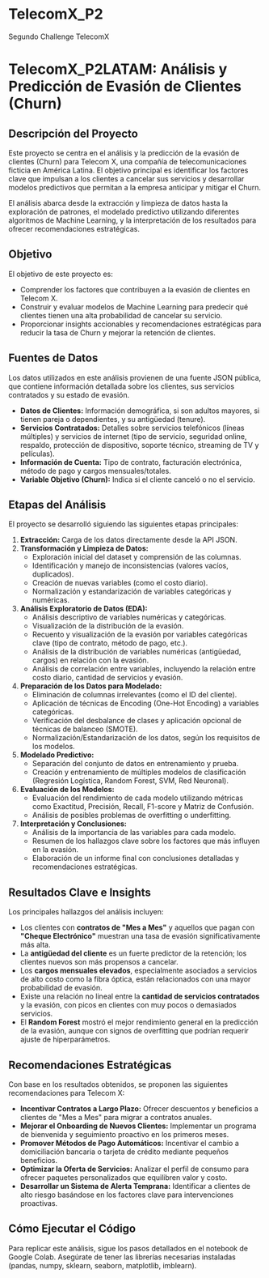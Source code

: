 # TelecomX_P2
Segundo Challenge TelecomX
# TelecomX_P2LATAM: Análisis y Predicción de Evasión de Clientes (Churn)

## Descripción del Proyecto

Este proyecto se centra en el análisis y la predicción de la evasión de clientes (Churn) para Telecom X, una compañía de telecomunicaciones ficticia en América Latina. El objetivo principal es identificar los factores clave que impulsan a los clientes a cancelar sus servicios y desarrollar modelos predictivos que permitan a la empresa anticipar y mitigar el Churn.

El análisis abarca desde la extracción y limpieza de datos hasta la exploración de patrones, el modelado predictivo utilizando diferentes algoritmos de Machine Learning, y la interpretación de los resultados para ofrecer recomendaciones estratégicas.

## Objetivo

El objetivo de este proyecto es:

*   Comprender los factores que contribuyen a la evasión de clientes en Telecom X.
*   Construir y evaluar modelos de Machine Learning para predecir qué clientes tienen una alta probabilidad de cancelar su servicio.
*   Proporcionar insights accionables y recomendaciones estratégicas para reducir la tasa de Churn y mejorar la retención de clientes.

## Fuentes de Datos

Los datos utilizados en este análisis provienen de una fuente JSON pública, que contiene información detallada sobre los clientes, sus servicios contratados y su estado de evasión.

*   **Datos de Clientes:** Información demográfica, si son adultos mayores, si tienen pareja o dependientes, y su antigüedad (tenure).
*   **Servicios Contratados:** Detalles sobre servicios telefónicos (líneas múltiples) y servicios de internet (tipo de servicio, seguridad online, respaldo, protección de dispositivo, soporte técnico, streaming de TV y películas).
*   **Información de Cuenta:** Tipo de contrato, facturación electrónica, método de pago y cargos mensuales/totales.
*   **Variable Objetivo (Churn):** Indica si el cliente canceló o no el servicio.

## Etapas del Análisis

El proyecto se desarrolló siguiendo las siguientes etapas principales:

1.  **Extracción:** Carga de los datos directamente desde la API JSON.
2.  **Transformación y Limpieza de Datos:**
    *   Exploración inicial del dataset y comprensión de las columnas.
    *   Identificación y manejo de inconsistencias (valores vacíos, duplicados).
    *   Creación de nuevas variables (como el costo diario).
    *   Normalización y estandarización de variables categóricas y numéricas.
3.  **Análisis Exploratorio de Datos (EDA):**
    *   Análisis descriptivo de variables numéricas y categóricas.
    *   Visualización de la distribución de la evasión.
    *   Recuento y visualización de la evasión por variables categóricas clave (tipo de contrato, método de pago, etc.).
    *   Análisis de la distribución de variables numéricas (antigüedad, cargos) en relación con la evasión.
    *   Análisis de correlación entre variables, incluyendo la relación entre costo diario, cantidad de servicios y evasión.
4.  **Preparación de los Datos para Modelado:**
    *   Eliminación de columnas irrelevantes (como el ID del cliente).
    *   Aplicación de técnicas de Encoding (One-Hot Encoding) a variables categóricas.
    *   Verificación del desbalance de clases y aplicación opcional de técnicas de balanceo (SMOTE).
    *   Normalización/Estandarización de los datos, según los requisitos de los modelos.
5.  **Modelado Predictivo:**
    *   Separación del conjunto de datos en entrenamiento y prueba.
    *   Creación y entrenamiento de múltiples modelos de clasificación (Regresión Logística, Random Forest, SVM, Red Neuronal).
6.  **Evaluación de los Modelos:**
    *   Evaluación del rendimiento de cada modelo utilizando métricas como Exactitud, Precisión, Recall, F1-score y Matriz de Confusión.
    *   Análisis de posibles problemas de overfitting o underfitting.
7.  **Interpretación y Conclusiones:**
    *   Análisis de la importancia de las variables para cada modelo.
    *   Resumen de los hallazgos clave sobre los factores que más influyen en la evasión.
    *   Elaboración de un informe final con conclusiones detalladas y recomendaciones estratégicas.

## Resultados Clave e Insights

Los principales hallazgos del análisis incluyen:

*   Los clientes con **contratos de "Mes a Mes"** y aquellos que pagan con **"Cheque Electrónico"** muestran una tasa de evasión significativamente más alta.
*   La **antigüedad del cliente** es un fuerte predictor de la retención; los clientes nuevos son más propensos a cancelar.
*   Los **cargos mensuales elevados**, especialmente asociados a servicios de alto costo como la fibra óptica, están relacionados con una mayor probabilidad de evasión.
*   Existe una relación no lineal entre la **cantidad de servicios contratados** y la evasión, con picos en clientes con muy pocos o demasiados servicios.
*   El **Random Forest** mostró el mejor rendimiento general en la predicción de la evasión, aunque con signos de overfitting que podrían requerir ajuste de hiperparámetros.

## Recomendaciones Estratégicas

Con base en los resultados obtenidos, se proponen las siguientes recomendaciones para Telecom X:

*   **Incentivar Contratos a Largo Plazo:** Ofrecer descuentos y beneficios a clientes de "Mes a Mes" para migrar a contratos anuales.
*   **Mejorar el Onboarding de Nuevos Clientes:** Implementar un programa de bienvenida y seguimiento proactivo en los primeros meses.
*   **Promover Métodos de Pago Automáticos:** Incentivar el cambio a domiciliación bancaria o tarjeta de crédito mediante pequeños beneficios.
*   **Optimizar la Oferta de Servicios:** Analizar el perfil de consumo para ofrecer paquetes personalizados que equilibren valor y costo.
*   **Desarrollar un Sistema de Alerta Temprana:** Identificar a clientes de alto riesgo basándose en los factores clave para intervenciones proactivas.

## Cómo Ejecutar el Código

Para replicar este análisis, sigue los pasos detallados en el notebook de Google Colab. Asegúrate de tener las librerías necesarias instaladas (pandas, numpy, sklearn, seaborn, matplotlib, imblearn).
